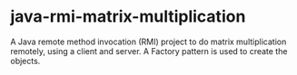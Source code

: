 # java-rmi-matrix-multiplication
A Java remote method invocation (RMI) project to do matrix multiplication remotely, using a client and server.
A Factory pattern is used to create the objects.
